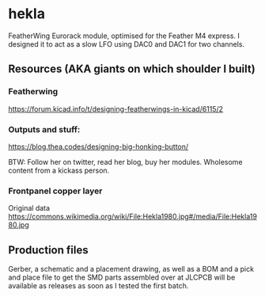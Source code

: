 # hekla

FeatherWing Eurorack module, optimised for the Feather M4 express. I designed it to act as a slow LFO using DAC0 and DAC1 for two channels. 

## Resources (AKA giants on which shoulder I built)

### Featherwing

https://forum.kicad.info/t/designing-featherwings-in-kicad/6115/2

### Outputs and stuff: 

https://blog.thea.codes/designing-big-honking-button/

BTW: Follow her on twitter, read her blog, buy her modules. Wholesome content from a kickass person.

### Frontpanel copper layer 

Original data https://commons.wikimedia.org/wiki/File:Hekla1980.jpg#/media/File:Hekla1980.jpg


## Production files

Gerber, a schematic and a placement drawing, as well as a BOM and a pick and place file to get the SMD parts assembled over at JLCPCB will be available as releases as soon as I tested the first batch.